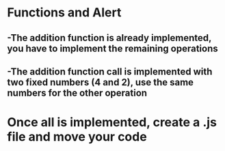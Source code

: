 # **Functions and Alert**

## -The addition function is already implemented, you have to implement the remaining operations

## -The addition function call is implemented with two fixed numbers (4 and 2), use the same numbers for the other operation

# Once all is implemented, create a .js file and move your code
